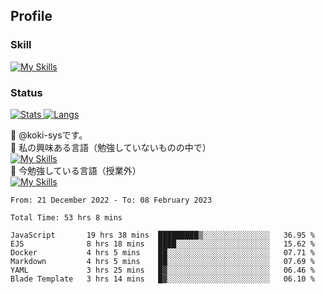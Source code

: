 ## Profile
### Skill
[![My Skills](https://skillicons.dev/icons?i=html,css,javascript,php,java,nodejs,react,bootstrap,docker,laravel,git,github,githubactions,materialui&theme=dark)](https://skillicons.dev)<br>
### Status
[![Stats](https://github-readme-stats.vercel.app/api?username=koki-sys&count_private=true&show_icons=true)
![Langs](https://github-readme-stats.vercel.app/api/top-langs/?username=koki-sys&layout=compact)](https://github.com/koki-sys)

👋 @koki-sysです。<br/>
👀 私の興味ある言語（勉強していないものの中で）<br/>
[![My Skills](https://skillicons.dev/icons?i=golang,gin&theme=dark)](https://skillicons.dev)<br/>
🌱 今勉強している言語（授業外）<br/>
[![My Skills](https://skillicons.dev/icons?i=typescript,react&theme=dark)](https://skillicons.dev)


<!---
koki-sys/koki-sys is a ✨ special ✨ repository because its `README.md` (this file) appears on your GitHub profile.
You can click the Preview link to take a look at your changes.
--->

<!--START_SECTION:waka-->

```text
From: 21 December 2022 - To: 08 February 2023

Total Time: 53 hrs 8 mins

JavaScript       19 hrs 38 mins  █████████▒░░░░░░░░░░░░░░░   36.95 %
EJS              8 hrs 18 mins   ████░░░░░░░░░░░░░░░░░░░░░   15.62 %
Docker           4 hrs 5 mins    ██░░░░░░░░░░░░░░░░░░░░░░░   07.71 %
Markdown         4 hrs 5 mins    ██░░░░░░░░░░░░░░░░░░░░░░░   07.69 %
YAML             3 hrs 25 mins   █▓░░░░░░░░░░░░░░░░░░░░░░░   06.46 %
Blade Template   3 hrs 14 mins   █▓░░░░░░░░░░░░░░░░░░░░░░░   06.10 %
```

<!--END_SECTION:waka-->
